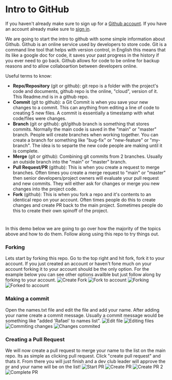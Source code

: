 
# Intro to GitHub

If you haven't already make sure to sign up for a [Github account](https://github.com/join). If you have an account already make sure to [sign in](https://github.com/login).

We are going to start the intro to github with some simple information about Github. Github is an online service used by developers to store code. Git is a command line tool that helps with version control, in English this means that its like a google doc for code, it saves your past progress in the history if you ever need to go back. Github allows for code to be online for backup reasons and to allow collaboartion between developers online.

Useful terms to know:
- **Repo/Repository** (git or github): git repo is a folder with the project's code and documents, github repo is the online, "cloud", version of it. This Readme.md is in a github repo.
- **Commit** (git to github): a Git Commit is when you save your new changes to a commit. This can anything from editing a line of code to creating 5 new files. A commit is essentially a timestamp with what code/files were changes.
- **Branch** (git or github): git/github branch is something that stores commits. Normally the main code is saved in the "main" or "master" branch. People will create branches when working together. You can create a branch for something like "bug-fix" or "new-feature" or "my-branch". The idea is to separte the new code people are making until it is complete.
- **Merge** (git or github): Combining git commits from 2 branches. Usually an outside branch into the "main" or "master" branch.
- **Pull Request/PR** (github): This is when you create a request to merge branches. Often times you create a merge request to "main" or "master" then senior developers/project owners will evaluate your pull request and new commits. They will either ask for changes or merge you new changes into the project code.
- **Fork** (github): This is when you fork a repo and it's contents to an identical repo on your account. Often times people do this to create changes and create PR back to the main project. Sometimes people do this to create their own spinoff of the project.
#
In this demo below we are going to go over how the majority of the topics above and how to do them. Follow along using this repo to try things out.

### Forking
Lets start by forking this repo. Go to the top right and hit fork, fork it to your account. If you just created an account or haven't fone much on your account forking it to your account should be the only option. For the example below you can see other options availble but just follow along by forking to your account.
![Create Fork](https://github.com/lowell-dev-club/github-intro/blob/main/create-fork.png?raw=true)
![Fork to account](https://github.com/lowell-dev-club/github-intro/blob/main/fork-to-account.png?raw=true)
![Forking](https://github.com/lowell-dev-club/github-intro/blob/main/forking.png?raw=true)
![Forked to account](https://github.com/lowell-dev-club/github-intro/blob/main/forked.png?raw=true)

### Making a commit
Open the names.txt file and edit the file and add your name. After adding your name create a commit message. Usually a commit message would be something like "added 'Rafael' to names list".
![Edit file](https://github.com/lowell-dev-club/github-intro/blob/main/edit.png?raw=true)
![Editing files](https://github.com/lowell-dev-club/github-intro/blob/main/editing.png?raw=true)
![Commiting changes](https://github.com/lowell-dev-club/github-intro/blob/main/commiting.png?raw=true)
![Changes commited](https://github.com/lowell-dev-club/github-intro/blob/main/commited.png?raw=true)

### Creating a Pull Request
We will now create a pull request to merge your name to the list on the main repo. Its as simple as clicking pull request. Click "create pull request" and thats it. From there you will just finish and a dev club leader will approve the pr and your name will be on the list!
![Start PR](https://github.com/lowell-dev-club/github-intro/blob/main/create-pr.png?raw=true)
![Create PR](https://github.com/lowell-dev-club/github-intro/blob/main/create-pr-merge.png?raw=true)
![Create PR 2](https://github.com/lowell-dev-club/github-intro/blob/main/final-create-pr.png?raw=true)
![Complete PR](https://github.com/lowell-dev-club/github-intro/blob/main/complete-pr.png?raw=true)
